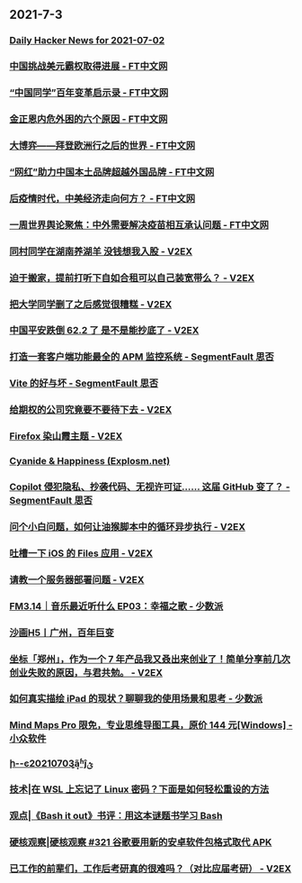 
## 2021-7-3

### [Daily Hacker News for 2021-07-02](https://www.daemonology.net/hn-daily/2021-07-02.html)

### [中国挑战美元霸权取得进展 - FT中文网](http://www.ftchinese.com/story/001093054)

### [“中国同学”百年变革启示录 - FT中文网](http://www.ftchinese.com/story/001093026)

### [金正恩内危外困的六个原因 - FT中文网](http://www.ftchinese.com/story/001093023)

### [大博弈——拜登欧洲行之后的世界 - FT中文网](http://www.ftchinese.com/story/001093006)

### [“网红”助力中国本土品牌超越外国品牌 - FT中文网](http://www.ftchinese.com/story/001092997)

### [后疫情时代，中美经济走向何方？ - FT中文网](http://www.ftchinese.com/story/001092917)

### [一周世界舆论聚焦：中外需要解决疫苗相互承认问题 - FT中文网](http://www.ftchinese.com/story/001092993)

### [同村同学在湖南养湖羊 没钱想我入股 - V2EX](https://www.v2ex.com/t/787073)

### [迫于搬家，提前打听下自如合租可以自己装宽带么？ - V2EX](https://www.v2ex.com/t/787116)

### [把大学同学删了之后感觉很糟糕 - V2EX](https://www.v2ex.com/t/787210)

### [中国平安跌倒 62.2 了 是不是能抄底了 - V2EX](https://www.v2ex.com/t/787150)

### [打造一套客户端功能最全的 APM 监控系统 - SegmentFault 思否](https://segmentfault.com/a/1190000040277799)

### [Vite 的好与坏 - SegmentFault 思否](https://segmentfault.com/a/1190000040278828)

### [给期权的公司究竟要不要待下去 - V2EX](https://www.v2ex.com/t/787259)

### [Firefox 染山霞主题 - V2EX](https://www.v2ex.com/t/787228)

### [Cyanide & Happiness (Explosm.net)](http://www.explosm.net/comics/5913/)

### [Copilot 侵犯隐私、抄袭代码、无视许可证…… 这届 GitHub 变了？ - SegmentFault 思否](https://segmentfault.com/a/1190000040282640)

### [问个小白问题，如何让油猴脚本中的循环异步执行 - V2EX](https://www.v2ex.com/t/787256)

### [吐槽一下 iOS 的 Files 应用 - V2EX](https://www.v2ex.com/t/787243)

### [请教一个服务器部署问题 - V2EX](https://www.v2ex.com/t/787220)

### [FM3.14｜音乐最近听什么 EP03：幸福之歌 - 少数派](https://sspai.com/post/67540)

### [沙画H5丨广州，百年巨变](https://app.21jingji.com/html/20210702shahua/index.html?v=102)

### [坐标「郑州」，作为一个 7 年产品我又叒出来创业了！简单分享前几次创业失败的原因，与君共勉。 - V2EX](https://www.v2ex.com/t/787263)

### [如何真实描绘 iPad 的现状？聊聊我的使用场景和思考 - 少数派](https://sspai.com/post/67439)

### [Mind Maps Pro 限免，专业思维导图工具，原价 144 元[Windows] - 小众软件](https://www.appinn.com/mind-maps-pro-for-windows/)

### [ի--ͼ20210703ܴ̫ãʱĵؿ](https://www.dapenti.com/blog/more.asp?name=xilei&id=158000)

### [技术|在 WSL 上忘记了 Linux 密码？下面是如何轻松重设的方法](https://linux.cn/article-13545-1.html?utm_source=rss&utm_medium=rss)

### [观点|《Bash it out》书评：用这本谜题书学习 Bash](https://linux.cn/article-13544-1.html?utm_source=rss&utm_medium=rss)

### [硬核观察|硬核观察 #321 谷歌要用新的安卓软件包格式取代 APK](https://linux.cn/article-13546-1.html?utm_source=rss&utm_medium=rss)

### [已工作的前辈们，工作后考研真的很难吗？（对比应届考研） - V2EX](https://www.v2ex.com/t/787236)